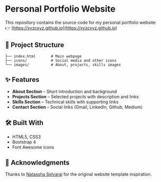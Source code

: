 # Personal Portfolio Website

This repository contains the source code for my personal portfolio website:  
👉 [https://xyzcxyz.github.io](https://xyzcxyz.github.io)

## 📂 Project Structure

```plaintext
├── index.html       # Main webpage
├── icons/           # Social media and other icons
└── images/          # About, projects, skills images
```

## ✨ Features
- **About Section** – Short introduction and background
- **Projects Section** – Selected projects with description and links
- **Skills Section** – Technical skills with supporting links
- **Contact Section** – Social links (Gmail, LinkedIn, Github, Medium)

## 🛠️ Built With
- HTML5, CSS3
- Bootstrap 4
- Font Awesome icons

## 🙏 Acknowledgments

Thanks to [Natassha Selvaraj](https://github.com/Natassha/DS-Portfolio-Website-ChatGPT) for the original website template inspiration.
